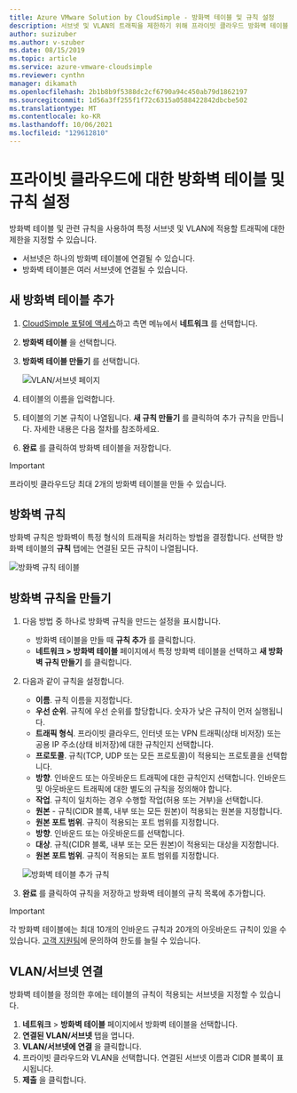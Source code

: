 ```yaml
---
title: Azure VMware Solution by CloudSimple - 방화벽 테이블 및 규칙 설정
description: 서브넷 및 VLAN의 트래픽을 제한하기 위해 프라이빗 클라우드 방화벽 테이블 및 규칙을 설정하는 방법을 설명합니다.
author: suzizuber
ms.author: v-szuber
ms.date: 08/15/2019
ms.topic: article
ms.service: azure-vmware-cloudsimple
ms.reviewer: cynthn
manager: dikamath
ms.openlocfilehash: 2b1b8b9f5388dc2cf6790a94c450ab79d1862197
ms.sourcegitcommit: 1d56a3ff255f1f72c6315a0588422842dbcbe502
ms.translationtype: MT
ms.contentlocale: ko-KR
ms.lasthandoff: 10/06/2021
ms.locfileid: "129612810"
---
```

# <a name="set-up-firewall-tables-and-rules-for-private-clouds"></a>프라이빗 클라우드에 대한 방화벽 테이블 및 규칙 설정

방화벽 테이블 및 관련 규칙을 사용하여 특정 서브넷 및 VLAN에 적용할 트래픽에 대한 제한을 지정할 수 있습니다.

* 서브넷은 하나의 방화벽 테이블에 연결될 수 있습니다.
* 방화벽 테이블은 여러 서브넷에 연결될 수 있습니다.

## <a name="add-a-new-firewall-table"></a>새 방화벽 테이블 추가

1. [CloudSimple 포털에 액세스](access-cloudsimple-portal.md)하고 측면 메뉴에서 **네트워크** 를 선택합니다.
2. **방화벽 테이블** 을 선택합니다.
3. **방화벽 테이블 만들기** 를 선택합니다.

    ![VLAN/서브넷 페이지](media/firewall-tables-page.png)

4. 테이블의 이름을 입력합니다.
5. 테이블의 기본 규칙이 나열됩니다. **새 규칙 만들기** 를 클릭하여 추가 규칙을 만듭니다. 자세한 내용은 다음 절차를 참조하세요.
6. **완료** 를 클릭하여 방화벽 테이블을 저장합니다.

> [!IMPORTANT]
> 프라이빗 클라우드당 최대 2개의 방화벽 테이블을 만들 수 있습니다.

## <a name="firewall-rules"></a>방화벽 규칙

방화벽 규칙은 방화벽이 특정 형식의 트래픽을 처리하는 방법을 결정합니다. 선택한 방화벽 테이블의 **규칙** 탭에는 연결된 모든 규칙이 나열됩니다.

![방화벽 규칙 테이블](media/firewall-rules-tab.png)

## <a name="create-a-firewall-rule"></a>방화벽 규칙을 만들기

1. 다음 방법 중 하나로 방화벽 규칙을 만드는 설정을 표시합니다.
    * 방화벽 테이블을 만들 때 **규칙 추가** 를 클릭합니다.
    * **네트워크 > 방화벽 테이블** 페이지에서 특정 방화벽 테이블을 선택하고 **새 방화벽 규칙 만들기** 를 클릭합니다.
2. 다음과 같이 규칙을 설정합니다.
    * **이름**. 규칙 이름을 지정합니다.
    * **우선 순위**. 규칙에 우선 순위를 할당합니다. 숫자가 낮은 규칙이 먼저 실행됩니다.
    * **트래픽 형식**. 프라이빗 클라우드, 인터넷 또는 VPN 트래픽(상태 비저장) 또는 공용 IP 주소(상태 비저장)에 대한 규칙인지 선택합니다.
    * **프로토콜**. 규칙(TCP, UDP 또는 모든 프로토콜)이 적용되는 프로토콜을 선택합니다.
    * **방향**. 인바운드 또는 아웃바운드 트래픽에 대한 규칙인지 선택합니다. 인바운드 및 아웃바운드 트래픽에 대한 별도의 규칙을 정의해야 합니다.
    * **작업**. 규칙이 일치하는 경우 수행할 작업(허용 또는 거부)을 선택합니다.
    * **원본** - 규칙(CIDR 블록, 내부 또는 모든 원본)이 적용되는 원본을 지정합니다.
    * **원본 포트 범위**. 규칙이 적용되는 포트 범위를 지정합니다.
    * **방향**. 인바운드 또는 아웃바운드를 선택합니다.
    * **대상**. 규칙(CIDR 블록, 내부 또는 모든 원본)이 적용되는 대상을 지정합니다.
    * **원본 포트 범위**. 규칙이 적용되는 포트 범위를 지정합니다.

    ![방화벽 테이블 추가 규칙](media/firewall-rule-create.png)

3. **완료** 를 클릭하여 규칙을 저장하고 방화벽 테이블의 규칙 목록에 추가합니다.

> [!IMPORTANT]
> 각 방화벽 테이블에는 최대 10개의 인바운드 규칙과 20개의 아웃바운드 규칙이 있을 수 있습니다. [고객 지원팀](https://portal.azure.com/#blade/Microsoft_Azure_Support/HelpAndSupportBlade/newsupportrequest)에 문의하여 한도를 늘릴 수 있습니다.

## <a name="attach-vlanssubnets"></a><a name="attach-vlans-subnet"></a>VLAN/서브넷 연결

방화벽 테이블을 정의한 후에는 테이블의 규칙이 적용되는 서브넷을 지정할 수 있습니다.

1. **네트워크** > **방화벽 테이블** 페이지에서 방화벽 테이블을 선택합니다.
2. **연결된 VLAN/서브넷** 탭을 엽니다.
3. **VLAN/서브넷에 연결** 을 클릭합니다.
4. 프라이빗 클라우드와 VLAN을 선택합니다. 연결된 서브넷 이름과 CIDR 블록이 표시됩니다.
5. **제출** 을 클릭합니다.
